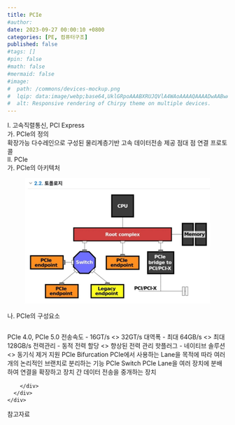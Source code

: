```yaml
---
title: PCIe
#author: 
date: 2023-09-27 00:00:10 +0800
categories: [PE, 컴퓨터구조]
published: false
#tags: []
#pin: false
#math: false
#mermaid: false
#image:
#  path: /commons/devices-mockup.png
#  lqip: data:image/webp;base64,UklGRpoAAABXRUJQVlA4WAoAAAAQAAAADwAABwAAQUxQSDIAAAARL0AmbZurmr57yyIiqE8oiG0bejIYEQTgqiDA9vqnsUSI6H+oAERp2HZ65qP/VIAWAFZQOCBCAAAA8AEAnQEqEAAIAAVAfCWkAALp8sF8rgRgAP7o9FDvMCkMde9PK7euH5M1m6VWoDXf2FkP3BqV0ZYbO6NA/VFIAAAA
#  alt: Responsive rendering of Chirpy theme on multiple devices.
---
```


<div class="post-wrap">
  <div class="para">
    <div class="para-title">
      I. 고속직렬통신, PCI Express
    </div>
    <div class="para-cntnt">
      <div class="para">
        <div class="para-title">
          가. PCIe의 정의
        </div>
        <div class="para-cntnt">
            확장가능 다수레인으로 구성된 물리계층기반 고속 데이터전송 제공 점대 점 연결 프로토콜
        </div>
      </div>
    </div>
  </div>
  
  <div class="para">
    <div class="para-title">
      II. PCIe
    </div>
    <div class="para-cntnt">
      <div class="para">
        <div class="para-title">
          가. PCIe의 아키텍처
        </div>
        <div class="para-cntnt">
          <figure class="post-figure">
            <img src="/assets/img/posts/PCIe.png" alt="PCIe">
<!--            <figcaption>Source: Unveiling the Metaverse: Exploring Emerging Trends, Multifaceted Perspectives, and Future Challenges</figcaption>-->
          </figure>
        </div>
      </div>
      <div class="para">
        <div class="para-title">
          나. PCIe의 구성요소
        </div>
        <div class="para-cntnt">
          <table class="post-table">
          </table>
          PCIe 4.0, PCIe 5.0 
  전송속도 - 16GT/s &lt;&gt; 32GT/s 
  대역폭 - 최대 64GB/s &lt;&gt; 최대 128GB/s
  전력관리 - 동적 전력 할당 &lt;&gt; 향상된 전력 관리
  핫플러그 - 네이티브 솔루션 &lt;&gt; 동기식 제거 지원 
PCIe Bifurcation
  PCIe에서 사용하는 Lane을 목적에 따라 여러 개의 논리적인 브랜치로 분리하는 기능
PCIe Switch
  PCIe Lane을 여러 장치에 분배하여 연결을 확장하고 장치 간 데이터 전송을 중개하는 장치

        </div>
      </div>
    </div>
  </div>

  <div class="refr-wrap">
    <div class="refr-title">
        참고자료
    </div>
    <ol class="refr-list">
    <!--    <li>(나현식, 최대선) <a target="_blank" href="https://scienceon.kisti.re.kr/commons/util/originalView.do?cn=JAKO202225948430499&oCn=JAKO202225948430499&dbt=JAKO&journal=NJOU00291864">메타버스 보안 위협 요소 및 대응 방안 검토</a></li>-->
    <!--    <li>(M. Uddin, S. Manickam, H. Ullah, M. Obaidat and A. Dandoush) <a target="_blank" href="https://ieeexplore.ieee.org/abstract/document/10138386">Unveiling the Metaverse: Exploring Emerging Trends, Multifaceted Perspectives, and Future Challenges</a></li>-->
    </ol>
  </div>
</div>
